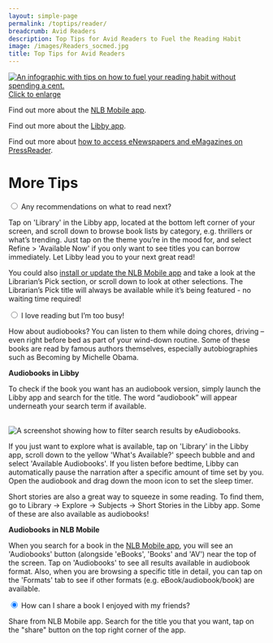 ```yaml
---
layout: simple-page
permalink: /toptips/reader/
breadcrumb: Avid Readers
description: Top Tips for Avid Readers to Fuel the Reading Habit
image: /images/Readers_socmed.jpg
title: Top Tips for Avid Readers 
---
```

<a href="/images/Reader_highres.png">![An infographic with tips on how to fuel your reading habit without spending a cent.](/images/Reader.png)</a>
<a href="/images/Reader_highres.png">Click to enlarge</a>

<p>Find out more about the <a href="/get-started-with/nlb-mobile/">NLB Mobile app</a>.</p>
<p>Find out more about the <a href="/get-started-with/Libby/">Libby app</a>.</p>
<p>Find out more about <a href="/get-started-with/PressReader/">how to access eNewspapers and eMagazines on PressReader</a>.</p>
<p><h1>More Tips</h1></p>
<div class="acc-kontainer">          
	<div>
		<input type="radio" name="acc" id="acc1" checked>
		<label for="acc1"><i></i> Any recommendations on what to read next?</label>
		<div class="acc-body">
			<p>Tap on 'Library' in the Libby app, located at the bottom left corner of your screen, and scroll down to browse book lists by category,  e.g. thrillers or what’s trending. Just tap on the theme you’re in the mood for, and select Refine > 'Available Now' if you only want to see titles you can borrow immediately. Let Libby lead you to your next great read!</p>
			<p>You could also <a href="https://go.nlb.gov.sg/nlbmobile">install or update the NLB Mobile app</a> and take a look at the Librarian’s Pick section, or scroll down to look at other selections. The Librarian’s Pick title will always be available while it’s being featured - no waiting time required!</p>
		</div>
	</div>
    <div>
        <input type="radio" name="acc" id="acc2">
        <label for="acc2"><i></i> I love reading but I’m too busy!</label>
        <div class="acc-body">
			<p>How about audiobooks? You can listen to them while doing chores, driving –even right before bed as part of your wind-down routine. Some of these books are read by famous authors themselves, especially autobiographies such as Becoming by Michelle Obama. </p>
		<p><b>Audiobooks in Libby</b></p>
		<p>To check if the book you want has an audiobook version, simply launch the Libby app and search for the title. The word “audiobook” will appear underneath your search term if available.</p>
			<br>
			<img src="/images/Reader_screenshot_audiobook_search_Becoming.jpg" alt="A screenshot showing how to filter search results by eAudiobooks.">
			<p>If you just want to explore what is available, tap on 'Library' in the Libby app, scroll down to the yellow 'What's Available?' speech bubble and and select 'Available Audiobooks'. If you listen before bedtime, Libby can automatically pause the narration after a specific amount of time set by you. Open the audiobook and drag down the moon icon to set the sleep timer.</p>
			<p>Short stories are also a great way to squeeze in some reading. To find them, go to Library -> Explore -> Subjects -> Short Stories in the Libby app. Some of these are also available as audiobooks!</p>
		<p><b>Audiobooks in NLB Mobile</b></p>
		<p>When you search for a book in the <a href="https://go.nlb.gov.sg/nlbmobile">NLB Mobile app</a>, you will see an 'Audiobooks' button (alongside 'eBooks', 'Books' and 'AV') near the top of the screen. Tap on 'Audiobooks' to see all results available in audiobook format. Also, when you are browsing a specific title in detail, you can tap on the 'Formats' tab to see if other formats (e.g. eBook/audiobook/book) are available. </p>
		</div>
	</div>
	<div>
		<input type="radio" name="acc" id="acc3" checked>
		<label for="acc3"><i></i>How can I share a book I enjoyed with my friends?</label>
		<div class="acc-body">
			<p>Share from NLB Mobile app.</b> Search for the title you that you want, tap on the "share" button on the top right corner of the app.</p>
		</div>
	</div>
</div>

